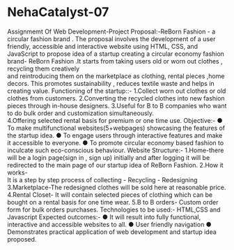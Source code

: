 # NehaCatalyst-07
Assignmemt Of Web Development-Project Proposal:-ReBorn Fashion - a circular fashion 
brand  .
The proposal involves the development of a user friendly, accessible  and 
interactive website using HTML, CSS, and JavaScript to propose idea of a 
startup  creating a circular economy fashion brand- ReBorn Fashion .It 
starts from taking users old or worn out clothes , recycling them creatively  
and reintroducing them on the marketplace as clothing, rental pieces ,home 
decors. This promotes sustainability , reduces textile waste and helps in 
creating value. 
Functioning of the startup::- 
1.Collect worn out clothes or old clothes from customers. 
2.Converting the recycled clothes into new fashion pieces through in-house 
designers. 
3.Useful for B to B companies who want to do bulk order and customization 
simultaneously.  
4.Offering selected rental basis for premium or one time use. 
Objective:- 
● To  make multifunctional websites(5+webpages) showcasing the 
features of the startup idea. 
● To  engage users through interactive features and make it accessible 
to everyone. 
● To promote circular economy based fashion to inculcate such 
eco-conscious behaviour. 
Website Structure:- 
1.Home-there will be a login page(sign in , sign up) initially  and after 
logging it will be redirected to the main page of our startup idea of ReBorn 
Fashion. 
2.How it works-  
It is a step by step process of collecting - Recycling - Redesigning 
3.Marketplace-The redesigned clothes will be sold here at reasonable 
price. 
4.Rental Closet- It will contain selected pieces of clothing which can be 
bought on a rental basis for one time wear. 
5.B to B orders- Custom order form for bulk orders purchases. 
Technologies to be used:- 
HTML,CSS and Javascript 
Expected outcomes:- 
● It will result into fully functional, interactive and accessible websites to 
all. 
● User friendly navigation 
● Demonstrates practical application of web development and startup 
idea proposed.
